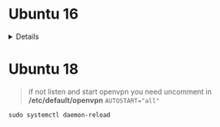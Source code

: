 # Ubuntu 16

<d>
     <details>
          
##### 1) easy rsa
```nginx
apt install openvpn openssl easy-rsa iptables
mkdir /etc/openvpn/easy-rsa
cp  -r /usr/share/easy-rsa/* /etc/openvpn/easy-rsa/
```
> **/etc/openvpn/easy-rsa/vars** | change value
```
          "export KEY_country ....."
```
##### 2) create server and user key
```nginx
cd /etc/openvpn/easy-rsa
source ./vars && ./clean-all            #clean-all cleaned all files in folder keys
ln -s openssl-1.0.0.cnf openssl.cnf
./build-ca
./build-key-server Serv
./build-key user1
./build-dh
openvpn --genkey --secret keys/ta.key
```
##### 3) create user folder and copy (server, user) key
```nginx
cd keys
mkdir -p /etc/openvpn/ccd/user1
cp Serv.crt Serv.key ca.crt dh2048.pem ta.key /etc/openvpn
cp user1.crt user1.key ca.crt ta.key /etc/openvpn/ccd/user1/
```
if you want use on client all in one config file add in you **user.conf**

```
          key-direction 1
```
and  use this script
<details>
     
```bash
#!/bin/bash
echo -e "\n \033[0;32m please enter the path to files\n \033[0m"
read thepath &&

echo -e "\n \033[0;32m please enter the name user\n \033[0m"
read conf &&

sed -i '$ a \\n\n<tls-auth>' $thepath/$conf.conf || echo "\n tls-err"
cat $thepath/ta.key >> $thepath/$conf.conf || echo "\n tls-err"
sed -i '$ a </tls-auth>' $thepath/$conf.conf || echo "\n tls-err"

sleep 1
sed -i '$ a \\n\n<ca>' $thepath/$conf.conf || echo "\n ca-err"
cat $thepath/ca.crt >> $thepath/$conf.conf || echo "\n ca-err"
sed -i '$ a </ca>' $thepath/$conf.conf || echo "\n ca-err"

sleep 1
sed -i '$ a \\n\n<cert>' $thepath/$conf.conf || echo "\n cert-err"
cat $thepath/$conf.crt >> $thepath/$conf.conf || echo "\n cert-err"
sed -i '$ a </cert>' $thepath/$conf.conf || echo "\n cert-err"

sleep 1
sed -i '$ a \\n\n<key>' $thepath/$conf.conf || echo "\n key-err"
cat $thepath/$conf.key >> $thepath/$conf.conf || echo "\n key-err"
sed -i '$ a </key>' $thepath/$conf.conf || echo "\n key-err"

mv $thepath/$conf.conf $thepath/$conf.ovpn || echo "\n mv-err"

echo -e "\n \033one-cert OK \n \033[0ma"

exit 0
```
</details>

##### 4) create server and user conf
```nginx
vim /etc/openvpn/Serv.conf
vim /etc/openvpn/ccd/user1/user1.conf
service openvpn restart
#openvpn --config Serv.conf (start specify directly config)    
#netstat -npl
```
##### 5) edit kernel sets for nat
> **/etc/sysctl.conf** |uncomment 
```
          net_ipv4.ip_forward=1
```
```nginx
echo 1 >> /proc/sys/net/ipv4/conf/all/forwarding
```
##### 6) iptables sets
```nginx
#C and/or -p tcp
iptables -I INPUT  -p udp  --dport 1194 -j ACCEPT
#C ip local mask vpn-server not wan i.e. 192.168.99.0 - network openvpn
iptables -t nat -A POSTROUTING -s 192.168.99.0/24 -o eth0 -j MASQUERADE
iptables -A FORWARD -i tun0 -o eth0 -m state --state RELATED,ESTABLISHED -j ACCEPT
iptables -A FORWARD -i eth0 -o tun0 -m state --state RELATED,ESTABLISHED -j ACCEPT
iptables -A FORWARD -i tun0 -j ACCEPT
#or 
#iptables -A OUTPUT -o tun0 -j ACCEPT
iptables-save > /etc/iptables.rules
```
> **/etc/network/interfaces**|at the END add:
```
          pre-up iptables-restore < /etc/iptables.rules                     
```
OR
```nginx
apt install iptables-persistent
```
```nginx
reboot
```

</details>
</d>

# Ubuntu 18

> if not listen and start openvpn
> you need uncomment in **/etc/default/openvpn**
`AUTOSTART="all"`
```
sudo systemctl daemon-reload
```
